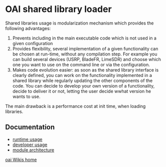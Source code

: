 # OAI shared library loader

Shared libraries usage is modularization mechanism which provides the following advantages:
1. Prevents including in the main executable code which is not used in a given configuration
1. Provides flexibility, several implementation of a given functionality can be chosen at run-time, without any compilation step. For example you can build several devices (USRP, BladeFR, LimeSDR)  and choose which one you want to use on the command line or via the configuration.
1.  Makes code evolution easier: as soon as the shared library interface is clearly defined, you can work on the functionality implemented in a shared library while regularly updating the other components of the code. You can decide to develop your own version of a functionality, decide to deliver it or not,  letting the user decide wwhat version he wants to use.

The main drawback is a performance cost at init time, when loading libraries.


## Documentation

* [runtime usage](loader/rtusage.md)
* [developer usage](loader/devusage.md)
* [module architecture](loader/arch.md)

[oai Wikis home](https://gitlab.eurecom.fr/oai/openairinterface5g/wikis/home)
